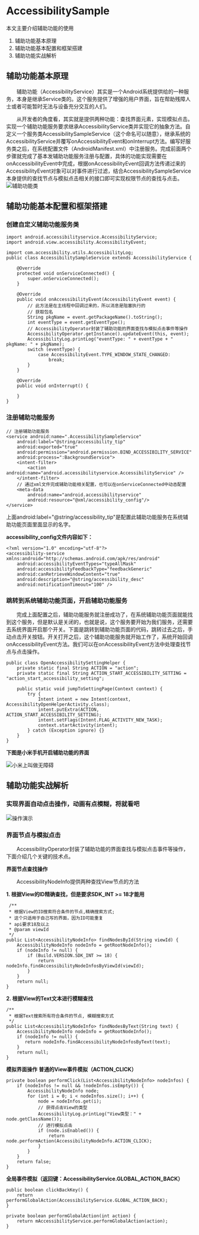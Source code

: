 # AccessibilitySample
本文主要介绍辅助功能的使用

1. 辅助功能基本原理
2. 辅助功能基本配置和框架搭建
3. 辅助功能实战解析

## 辅助功能基本原理
&emsp;&emsp;辅助功能（AccessibilityService）其实是一个Android系统提供给的一种服务，本身是继承Service类的。这个服务提供了增强的用户界面，旨在帮助残障人士或者可能暂时无法与设备充分交互的人们。

&emsp;&emsp;从开发者的角度看，其实就是提供两种功能：查找界面元素，实现模拟点击。实现一个辅助功能服务要求继承AccessibilityService类并实现它的抽象方法。自定义一个服务类AccessibilitySampleService（这个命名可以随意），继承系统的AccessibilityService并覆写onAccessibilityEvent和onInterrupt方法。编写好服务类之后，在系统配置文件（AndroidManifest.xml）中注册服务。完成前面两个步骤就完成了基本发辅助功能服务注册与配置，具体的功能实现需要在onAccessibilityEvent中完成，根据onAccessibilityEvent回调方法传递过来的AccessibilityEvent对象可以对事件进行过滤，结合AccessibilitySampleService本身提供的查找节点与模拟点击相关的接口即可实现权限节点的查找与点击。
![](/docpic/accessibility.png "辅助功能类")

## 辅助功能基本配置和框架搭建
### 创建自定义辅助功能服务类
    import android.accessibilityservice.AccessibilityService;
	import android.view.accessibility.AccessibilityEvent;
	
	import com.accessibility.utils.AccessibilityLog;
	public class AccessibilitySampleService extends AccessibilityService {

	    @Override
	    protected void onServiceConnected() {
	        super.onServiceConnected();
	    }
	
	    @Override
	    public void onAccessibilityEvent(AccessibilityEvent event) {
	        // 此方法是在主线程中回调过来的，所以消息是阻塞执行的
	        // 获取包名
	        String pkgName = event.getPackageName().toString();
	        int eventType = event.getEventType();
			// AccessibilityOperator封装了辅助功能的界面查找与模拟点击事件等操作
	        AccessibilityOperator.getInstance().updateEvent(this, event);
	        AccessibilityLog.printLog("eventType: " + eventType + " pkgName: " + pkgName);
	        switch (eventType) {
	            case AccessibilityEvent.TYPE_WINDOW_STATE_CHANGED:
	                break;
	        }
	    }
	
	    @Override
	    public void onInterrupt() {
	
	    }
	}
### 注册辅助功能服务
	// 注册辅助功能服务
	<service android:name=".AccessibilitySampleService"
		android:label="@string/accessibility_tip"
		android:exported="true"
		android:permission="android.permission.BIND_ACCESSIBILITY_SERVICE"
		android:process=":BackgroundService">
		<intent-filter>
			<action android:name="android.accessibilityservice.AccessibilityService" />
		</intent-filter>
		// 通过xml文件完成辅助功能相关配置，也可以在onServiceConnected中动态配置
		<meta-data
			android:name="android.accessibilityservice"
			android:resource="@xml/accessibility_config"/>
	</service>

上面android:label="@string/accessibility_tip"是配置此辅助功能服务在系统辅助功能页面里面显示的名字。

**accessibility_config文件内容如下：**

	<?xml version="1.0" encoding="utf-8"?>
	<accessibility-service xmlns:android="http://schemas.android.com/apk/res/android"
	    android:accessibilityEventTypes="typeAllMask"
	    android:accessibilityFeedbackType="feedbackGeneric"
	    android:canRetrieveWindowContent="true"
	    android:description="@string/accessibility_desc"
	    android:notificationTimeout="100" />

### 跳转到系统辅助功能页面，开启辅助功能服务
&emsp;&emsp;完成上面配置之后，辅助功能服务就注册成功了，在系统辅助功能页面就能找到这个服务，但是默认是关闭的，也就是说，这个服务要开始为我们服务，还需要去系统界面开启那个开关。下面是跳转到辅助功能页面的代码，跳转过去之后，手动点击开关按钮。开关打开之后，这个辅助功能服务就开始工作了，系统开始回调onAccessibilityEvent方法。我们可以在onAccessibilityEvent方法中处理查找节点与点击操作。

	public class OpenAccessibilitySettingHelper {
	    private static final String ACTION = "action";
	    private static final String ACTION_START_ACCESSIBILITY_SETTING = "action_start_accessibility_setting";
	
	    public static void jumpToSettingPage(Context context) {
	        try {
	            Intent intent = new Intent(context,  AccessibilityOpenHelperActivity.class);
	            intent.putExtra(ACTION, ACTION_START_ACCESSIBILITY_SETTING);
	            intent.setFlags(Intent.FLAG_ACTIVITY_NEW_TASK);
	            context.startActivity(intent);
	        } catch (Exception ignore) {}
	    }
	}

**下图是小米手机开启辅助功能的界面**

![](/docpic/sys_accessibility_page.jpg "小米上叫做无障碍")
## 辅助功能实战解析

### 实现界面自动点击操作，动画有点模糊，将就看吧

![](/docpic/accessibility_op.gif "操作演示")

### 界面节点与模拟点击
&emsp;&emsp;AccessibilityOperator封装了辅助功能的界面查找与模拟点击事件等操作，下面介绍几个关键的技术点。

**界面节点查找操作**

&emsp;&emsp;AccessibilityNodeInfo提供两种查找View节点的方法


**1. 根据View的ID精确查找，但是要求SDK_INT >= 18才能用**

	 /**
     * 根据View的ID搜索符合条件的节点,精确搜索方式;
     * 这个只适用于自己写的界面，因为ID可能重复
     * api要求18及以上
     * @param viewId
     */
    public List<AccessibilityNodeInfo> findNodesById(String viewId) {
        AccessibilityNodeInfo nodeInfo = getRootNodeInfo();
        if (nodeInfo != null) {
            if (Build.VERSION.SDK_INT >= 18) {
                return nodeInfo.findAccessibilityNodeInfosByViewId(viewId);
            }
        }
        return null;
    }

**2. 根据View的Text文本进行模糊查找**

	/**
     * 根据Text搜索所有符合条件的节点, 模糊搜索方式
     */
    public List<AccessibilityNodeInfo> findNodesByText(String text) {
        AccessibilityNodeInfo nodeInfo = getRootNodeInfo();
        if (nodeInfo != null) {
           return nodeInfo.findAccessibilityNodeInfosByText(text);
        }
        return null;
    }

**模拟界面操作**
**普通的View事件模拟（ACTION_CLICK）**

	private boolean performClick(List<AccessibilityNodeInfo> nodeInfos) {
        if (nodeInfos != null && !nodeInfos.isEmpty()) {
            AccessibilityNodeInfo node;
            for (int i = 0; i < nodeInfos.size(); i++) {
                node = nodeInfos.get(i);
                // 获得点击View的类型
                AccessibilityLog.printLog("View类型：" + node.getClassName());
                // 进行模拟点击
                if (node.isEnabled()) {
                    return node.performAction(AccessibilityNodeInfo.ACTION_CLICK);
                }
            }
        }
        return false;
    }

**全局事件模拟（返回键：AccessibilityService.GLOBAL_ACTION_BACK）**

	public boolean clickBackKey() {
        return performGlobalAction(AccessibilityService.GLOBAL_ACTION_BACK);
    }

    private boolean performGlobalAction(int action) {
        return mAccessibilityService.performGlobalAction(action);
    }